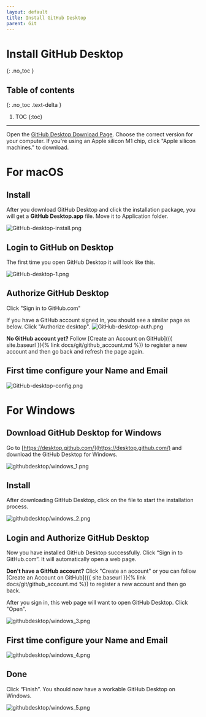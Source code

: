 ```yaml
---
layout: default
title: Install GitHub Desktop
parent: Git
---
```


# Install GitHub Desktop
{: .no_toc }

## Table of contents
{: .no_toc .text-delta }

1. TOC
{:toc}

---


Open the [GitHub Desktop Download Page](https://desktop.github.com/). Choose the correct version for your computer. If you're using an Apple silicon M1 chip, click "Apple silicon machines." to download.


# For macOS

## Install

After you download GitHub Desktop and click the installation package, you will get a **GitHub Desktop.app** file. Move it to Application folder.

![GitHub-desktop-install.png](/assets/images/git/github_desktop/github-desktop-install.png)

## Login to GitHub on Desktop

The first time you open GitHub Desktop it will look like this.

![GitHub-desktop-1.png](/assets/images/git/github_desktop/github-desktop-1.png)

## Authorize GitHub Desktop

Click "Sign in to GitHub.com"

If you have a GitHub account signed in, you should see a similar page as below. Click "Authorize desktop".
![GitHub-desktop-auth.png](/assets/images/git/github_desktop/github-desktop-auth.png)

**No GitHub account yet?** Follow [Create an Account on GitHub]({{ site.baseurl }}{% link docs/git/github_account.md %}) to register a new account and then go back and refresh the page again.

## First time configure your Name and Email

![GitHub-desktop-config.png](/assets/images/git/github_desktop/github-desktop-config.png)


# For Windows

## Download GitHub Desktop for Windows

Go to [https://desktop.github.com/](https://desktop.github.com/) and download the GitHub Desktop for Windows.

![githubdesktop/windows_1.png](/assets/images/git/github_desktop/windows_1.png)

## Install

After downloading GitHub Desktop, click on the file to start the installation process.

![githubdesktop/windows_2.png](/assets/images/git/github_desktop/windows_2.png)

## Login and Authorize GitHub Desktop

Now you have installed GitHub Desktop successfully. Click “Sign in to GitHub.com”. It will automatically open a web page.

**Don't have a GitHub account?** Click "Create an account" or you can follow [Create an Account on GitHub]({{ site.baseurl }}{% link docs/git/github_account.md %}) to register a new account and then go back.

After you sign in, this web page will want to open GitHub Desktop. Click "Open".

![githubdesktop/windows_3.png](/assets/images/git/github_desktop/windows_3.png)

## First time configure your Name and Email

![githubdesktop/windows_4.png](/assets/images/git/github_desktop/windows_4.png)

## Done

Click “Finish”. You should now have a workable GitHub Desktop on Windows.

![githubdesktop/windows_5.png](/assets/images/git/github_desktop/windows_5.png)
